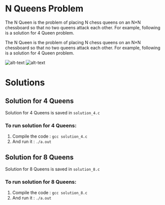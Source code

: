 # N Queens Problem

The N Queen is the problem of placing N chess queens on an N×N chessboard so that no two queens attack each other. For example, following is a solution for 4 Queen problem.

The N Queen is the problem of placing N chess queens on an N×N chessboard so that no two queens attack each other. For example, following is a solution for 4 Queen problem.

![alt-text](https://www.geeksforgeeks.org/wp-content/uploads/NQueen.png "N Queens Problem")
![alt-text](http://78.media.tumblr.com/32f5b24d7f1f4ed341ce859454bf4d4f/tumblr_inline_mp8cw2LUxd1qz4rgp.gif)


# Solutions

## Solution for 4 Queens

Solution for 4 Queens is saved in `solution_4.c`

### To run solution for 4 Queens:

1. Compile the code : `gcc solution_4.c`
2. And run it : `./a.out`

## Solution for 8 Queens

Solution for 8 Queens is saved in `solution_8.c`

### To run solution for 8 Queens:

1. Compile the code : `gcc solution_8.c`
2. And run it : `./a.out`
